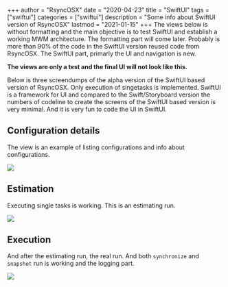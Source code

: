 +++
author = "RsyncOSX"
date = "2020-04-23"
title =  "SwiftUI"
tags = ["swiftui"]
categories = ["swiftui"]
description = "Some info about SwiftUI version of RsyncOSX"
lastmod = "2021-01-15"
+++
The views below is without formatting and the main objective is to test SwiftUI and establish a working MWM architecture. The formatting part will come later. Probably is more than 90% of the code in the SwiftUI version reused code from RsyncOSX. The SwiftUI part, primarly the UI and navigation is new.

**The views are only a test and the final UI will not look like this.**

Below is three screendumps of the alpha version of the SwiftUI based version of RsyncOSX. Only execution of singetasks is implemented. SwiftUI is a framework for UI and compared to the Swift/Storyboard version the numbers of codeline to create the screens of the SwiftUI based version is very minimal. And it is very fun to code the UI in SwiftUI.

## Configuration details

The view is an example of listing configurations and info about configurations.

![](/images/RsyncOSX/master/swiftui/tabview.png)

## Estimation

Executing single tasks is working. This is an estimating run.

![](/images/RsyncOSX/master/swiftui/estimate.png)

## Execution

And after the estimating run, the real run. And both `synchronize` and `snapshot` run is working and the logging part.

![](/images/RsyncOSX/master/swiftui/execute.png)
